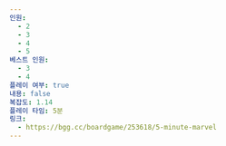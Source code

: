 ```yaml
---
인원:
  - 2
  - 3
  - 4
  - 5
베스트 인원:
  - 3
  - 4
플레이 여부: true
내용: false
복잡도: 1.14
플레이 타임: 5분
링크:
  - https://bgg.cc/boardgame/253618/5-minute-marvel
---
```

